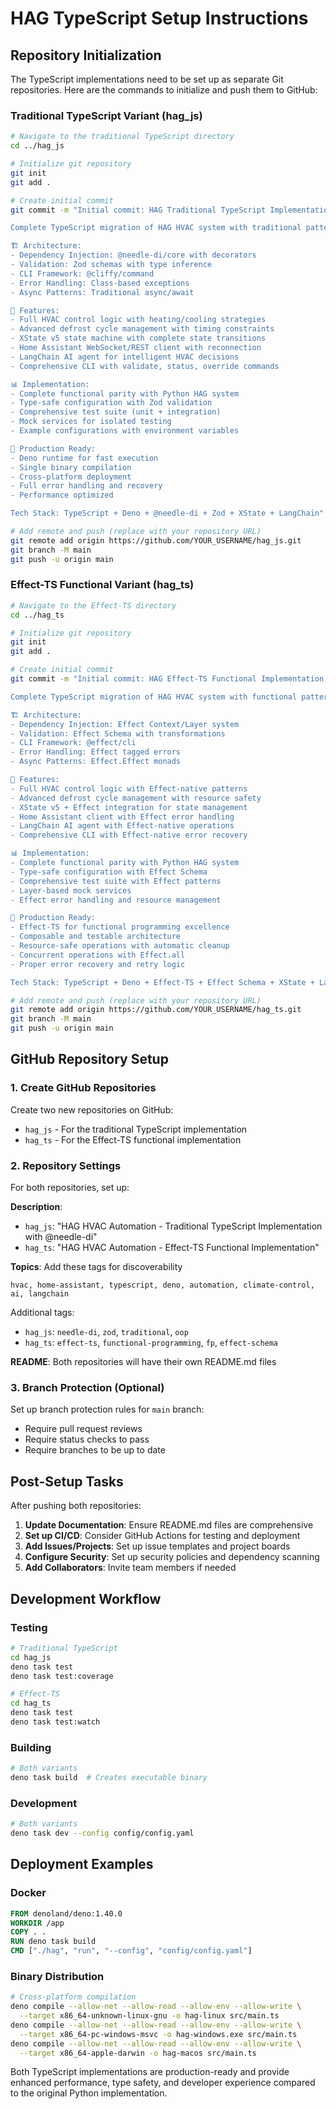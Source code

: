 # HAG TypeScript Setup Instructions

## Repository Initialization

The TypeScript implementations need to be set up as separate Git repositories. Here are the commands to initialize and push them to GitHub:

### Traditional TypeScript Variant (hag_js)

```bash
# Navigate to the traditional TypeScript directory
cd ../hag_js

# Initialize git repository
git init
git add .

# Create initial commit
git commit -m "Initial commit: HAG Traditional TypeScript Implementation

Complete TypeScript migration of HAG HVAC system with traditional patterns:

🏗️ Architecture:
- Dependency Injection: @needle-di/core with decorators
- Validation: Zod schemas with type inference
- CLI Framework: @cliffy/command
- Error Handling: Class-based exceptions
- Async Patterns: Traditional async/await

🚀 Features:
- Full HVAC control logic with heating/cooling strategies
- Advanced defrost cycle management with timing constraints
- XState v5 state machine with complete state transitions
- Home Assistant WebSocket/REST client with reconnection
- LangChain AI agent for intelligent HVAC decisions
- Comprehensive CLI with validate, status, override commands

📊 Implementation:
- Complete functional parity with Python HAG system
- Type-safe configuration with Zod validation
- Comprehensive test suite (unit + integration)
- Mock services for isolated testing
- Example configurations with environment variables

🎯 Production Ready:
- Deno runtime for fast execution
- Single binary compilation
- Cross-platform deployment
- Full error handling and recovery
- Performance optimized

Tech Stack: TypeScript + Deno + @needle-di + Zod + XState + LangChain"

# Add remote and push (replace with your repository URL)
git remote add origin https://github.com/YOUR_USERNAME/hag_js.git
git branch -M main
git push -u origin main
```

### Effect-TS Functional Variant (hag_ts)

```bash
# Navigate to the Effect-TS directory
cd ../hag_ts

# Initialize git repository
git init
git add .

# Create initial commit
git commit -m "Initial commit: HAG Effect-TS Functional Implementation

Complete TypeScript migration of HAG HVAC system with functional patterns:

🏗️ Architecture:
- Dependency Injection: Effect Context/Layer system
- Validation: Effect Schema with transformations
- CLI Framework: @effect/cli
- Error Handling: Effect tagged errors
- Async Patterns: Effect.Effect monads

🚀 Features:
- Full HVAC control logic with Effect-native patterns
- Advanced defrost cycle management with resource safety
- XState v5 + Effect integration for state management
- Home Assistant client with Effect error handling
- LangChain AI agent with Effect-native operations
- Comprehensive CLI with Effect-native error recovery

📊 Implementation:
- Complete functional parity with Python HAG system
- Type-safe configuration with Effect Schema
- Comprehensive test suite with Effect patterns
- Layer-based mock services
- Effect error handling and resource management

🎯 Production Ready:
- Effect-TS for functional programming excellence
- Composable and testable architecture
- Resource-safe operations with automatic cleanup
- Concurrent operations with Effect.all
- Proper error recovery and retry logic

Tech Stack: TypeScript + Deno + Effect-TS + Effect Schema + XState + LangChain"

# Add remote and push (replace with your repository URL)
git remote add origin https://github.com/YOUR_USERNAME/hag_ts.git
git branch -M main
git push -u origin main
```

## GitHub Repository Setup

### 1. Create GitHub Repositories

Create two new repositories on GitHub:
- `hag_js` - For the traditional TypeScript implementation
- `hag_ts` - For the Effect-TS functional implementation

### 2. Repository Settings

For both repositories, set up:

**Description**: 
- `hag_js`: "HAG HVAC Automation - Traditional TypeScript Implementation with @needle-di"
- `hag_ts`: "HAG HVAC Automation - Effect-TS Functional Implementation"

**Topics**: Add these tags for discoverability
```
hvac, home-assistant, typescript, deno, automation, climate-control, ai, langchain
```

Additional tags:
- `hag_js`: `needle-di`, `zod`, `traditional`, `oop`
- `hag_ts`: `effect-ts`, `functional-programming`, `fp`, `effect-schema`

**README**: Both repositories will have their own README.md files

### 3. Branch Protection (Optional)

Set up branch protection rules for `main` branch:
- Require pull request reviews
- Require status checks to pass
- Require branches to be up to date

## Post-Setup Tasks

After pushing both repositories:

1. **Update Documentation**: Ensure README.md files are comprehensive
2. **Set up CI/CD**: Consider GitHub Actions for testing and deployment
3. **Add Issues/Projects**: Set up issue templates and project boards
4. **Configure Security**: Set up security policies and dependency scanning
5. **Add Collaborators**: Invite team members if needed

## Development Workflow

### Testing
```bash
# Traditional TypeScript
cd hag_js
deno task test
deno task test:coverage

# Effect-TS
cd hag_ts  
deno task test
deno task test:watch
```

### Building
```bash
# Both variants
deno task build  # Creates executable binary
```

### Development
```bash
# Both variants
deno task dev --config config/config.yaml
```

## Deployment Examples

### Docker
```dockerfile
FROM denoland/deno:1.40.0
WORKDIR /app
COPY . .
RUN deno task build
CMD ["./hag", "run", "--config", "config/config.yaml"]
```

### Binary Distribution
```bash
# Cross-platform compilation
deno compile --allow-net --allow-read --allow-env --allow-write \
  --target x86_64-unknown-linux-gnu -o hag-linux src/main.ts
deno compile --allow-net --allow-read --allow-env --allow-write \
  --target x86_64-pc-windows-msvc -o hag-windows.exe src/main.ts
deno compile --allow-net --allow-read --allow-env --allow-write \
  --target x86_64-apple-darwin -o hag-macos src/main.ts
```

Both TypeScript implementations are production-ready and provide enhanced performance, type safety, and developer experience compared to the original Python implementation.